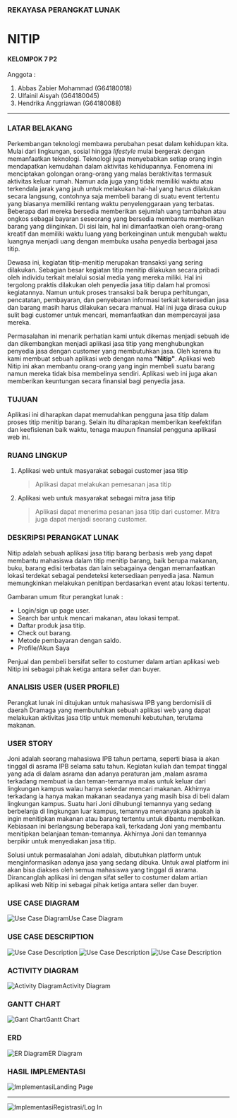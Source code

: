 ### REKAYASA PERANGKAT LUNAK
# NITIP
#### KELOMPOK 7 P2

Anggota :
1. Abbas Zabier Mohammad (G64180018)
2. Ulfainil Aisyah (G64180045)
3. Hendrika Anggriawan (G64180088)

---

### LATAR BELAKANG

Perkembangan teknologi membawa perubahan pesat dalam kehidupan kita. Mulai dari lingkungan, sosial hingga *lifestyle* mulai bergerak dengan memanfaatkan teknologi. Teknologi juga menyebabkan setiap orang ingin mendapatkan kemudahan dalam aktivitas kehidupannya. Fenomena ini menciptakan golongan orang-orang yang malas beraktivitas termasuk aktivitas keluar rumah. Namun ada juga yang tidak memiliki waktu atau terkendala jarak yang jauh untuk melakukan hal-hal yang harus dilakukan secara langsung, contohnya saja membeli barang di suatu event tertentu yang biasanya memiliki rentang waktu penyelenggaraan yang terbatas. Beberapa dari mereka bersedia memberikan sejumlah uang tambahan atau ongkos sebagai bayaran seseorang yang bersedia membantu membelikan barang yang diinginkan. Di sisi lain, hal ini dimanfaatkan oleh orang-orang kreatif dan memiliki waktu luang yang berkeinginan untuk mengubah waktu luangnya menjadi uang dengan membuka usaha penyedia berbagai jasa titip.
 
Dewasa ini, kegiatan titip-menitip merupakan transaksi yang sering dilakukan. Sebagian besar kegiatan titip menitip dilakukan secara pribadi oleh individu terkait melalui sosial media yang mereka miliki. Hal ini tergolong praktis dilakukan oleh penyedia jasa titip dalam hal promosi kegiatannya. Namun untuk proses transaksi baik berupa perhitungan, pencatatan, pembayaran, dan penyebaran informasi terkait ketersedian jasa dan barang masih harus dilakukan secara manual. Hal ini juga dirasa cukup sulit bagi customer untuk mencari, memanfaatkan dan mempercayai jasa mereka. 

Permasalahan ini menarik perhatian kami untuk dikemas menjadi sebuah ide dan dikembangkan menjadi aplikasi jasa titip yang menghubungkan penyedia jasa dengan customer yang membutuhkan jasa. Oleh karena itu kami membuat sebuah aplikasi web dengan nama **“Nitip"**. Aplikasi web Nitip ini akan membantu orang-orang yang ingin membeli suatu barang namun mereka tidak bisa membelinya sendiri. Aplikasi web ini juga akan memberikan keuntungan secara finansial bagi penyedia jasa. 


### TUJUAN

Aplikasi ini diharapkan dapat memudahkan pengguna jasa titip dalam proses titip menitip barang. Selain itu diharapkan memberikan keefektifan dan keefisienan baik waktu, tenaga maupun finansial pengguna aplikasi web ini.


### RUANG LINGKUP
1. Aplikasi web untuk masyarakat sebagai customer jasa titip
    > Aplikasi dapat melakukan pemesanan jasa titip
2. Aplikasi web untuk masyarakat sebagai mitra jasa titip
    > Aplikasi dapat menerima pesanan jasa titip dari customer. Mitra juga dapat menjadi seorang customer.

### DESKRIPSI PERANGKAT LUNAK
Nitip adalah sebuah aplikasi jasa titip barang berbasis web yang dapat membantu mahasiswa dalam titip menitip barang, baik berupa makanan, buku, barang edisi terbatas dan lain sebagainya dengan memanfaatkan lokasi terdekat sebagai pendeteksi ketersediaan penyedia jasa. Namun memungkinkan melakukan penitipan berdasarkan event atau lokasi tertentu.

Gambaran umum fitur perangkat lunak :

- Login/sign up page user.
- Search bar untuk mencari makanan, atau lokasi tempat.
- Daftar produk jasa titip.
- Check out barang.
- Metode pembayaran dengan saldo.
- Profile/Akun Saya

Penjual dan pembeli bersifat seller to costumer dalam artian aplikasi web Nitip ini sebagai pihak ketiga antara seller dan buyer.


### ANALISIS USER (USER PROFILE)
Perangkat lunak ini ditujukan untuk mahasiswa IPB yang berdomisili di daerah Dramaga yang membutuhkan sebuah aplikasi web yang dapat melakukan aktivitas jasa titip untuk memenuhi kebutuhan, terutama makanan.

### USER STORY

Joni adalah seorang mahasiswa IPB tahun pertama, seperti biasa ia akan tinggal di asrama IPB selama satu tahun. Kegiatan kuliah dan tempat tinggal yang ada di dalam asrama dan adanya peraturan jam ,malam asrama terkadang membuat ia dan teman-temannya malas untuk keluar dari lingkungan kampus walau hanya sekedar mencari makanan. Akhirnya terkadang ia hanya makan makanan seadanya yang masih bisa di beli dalam lingkungan kampus. Suatu hari Joni dihubungi temannya yang sedang berbelanja di lingkungan luar kampus, temannya menanyakana apakah ia ingin menitipkan makanan atau barang tertentu untuk dibantu membelikan. Kebiasaan ini berlangsung beberapa kali, terkadang Joni yang membantu menitipkan belanjaan teman-temannya. Akhirnya Joni dan temannya berpikir untuk menyediakan jasa titip.

Solusi untuk permasalahan Joni adalah, dibutuhkan platform untuk menginformasikan adanya jasa yang sedang dibuka. Untuk awal platform ini akan bisa diakses oleh semua mahasiswa yang tinggal di asrama. Dirancanglah aplikasi ini dengan sifat seller to costumer dalam artian aplikasi web Nitip ini sebagai pihak ketiga antara seller dan buyer.

### USE CASE DIAGRAM
![Use Case Diagram](/assets/usecase-diagram.png)Use Case Diagram


### USE CASE DESCRIPTION

![Use Case Description](/assets/usecasedesc1.png)
![Use Case Description](/assets/usecasedesc2.png)
![Use Case Description](/assets/usecasedesc3.png)


### ACTIVITY DIAGRAM

![Activity Diagram](/assets/activity-diagram.png)Activity Diagram


### GANTT CHART
![Gant Chart](/assets/Ganttchart.png)Gantt Chart


### ERD
![ER Diagram](/assets/erd.png)ER Diagram


### HASIL IMPLEMENTASI
![Implementasi](/assets/implementasi1.png)Landing Page

---
![Implementasi](/assets/implementasi2.png)Registrasi/Log In
